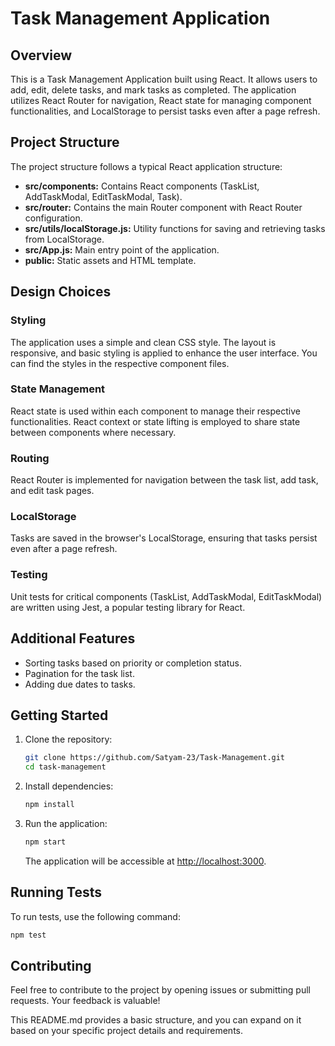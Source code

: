 # Task Management Application

## Overview

This is a Task Management Application built using React. It allows users to add, edit, delete tasks, and mark tasks as completed. The application utilizes React Router for navigation, React state for managing component functionalities, and LocalStorage to persist tasks even after a page refresh.

## Project Structure

The project structure follows a typical React application structure:

- **src/components:** Contains React components (TaskList, AddTaskModal, EditTaskModal, Task).
- **src/router:** Contains the main Router component with React Router configuration.
- **src/utils/localStorage.js:** Utility functions for saving and retrieving tasks from LocalStorage.
- **src/App.js:** Main entry point of the application.
- **public:** Static assets and HTML template.

## Design Choices

### Styling

The application uses a simple and clean CSS style. The layout is responsive, and basic styling is applied to enhance the user interface. You can find the styles in the respective component files.

### State Management

React state is used within each component to manage their respective functionalities. React context or state lifting is employed to share state between components where necessary.

### Routing

React Router is implemented for navigation between the task list, add task, and edit task pages. 

### LocalStorage

Tasks are saved in the browser's LocalStorage, ensuring that tasks persist even after a page refresh.

### Testing

Unit tests for critical components (TaskList, AddTaskModal, EditTaskModal) are written using Jest, a popular testing library for React.

## Additional Features

- Sorting tasks based on priority or completion status.
- Pagination for the task list.
- Adding due dates to tasks.

## Getting Started

1. Clone the repository:

   ```bash
   git clone https://github.com/Satyam-23/Task-Management.git
   cd task-management

2. Install dependencies:

   ```bash
   npm install
   ```

3. Run the application:

   ```bash
   npm start
   ```

   The application will be accessible at [http://localhost:3000](http://localhost:3000).

## Running Tests

To run tests, use the following command:

```bash
npm test
```

## Contributing

Feel free to contribute to the project by opening issues or submitting pull requests. Your feedback is valuable!




This README.md provides a basic structure, and you can expand on it based on your specific project details and requirements.
